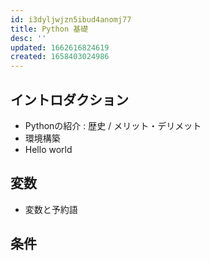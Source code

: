```yaml
---
id: i3dyljwjzn5ibud4anomj77
title: Python 基礎
desc: ''
updated: 1662616824619
created: 1658403024986
---
```



## イントロダクション

- Pythonの紹介 : 歴史 / メリット・デリメット
- 環境構築
- Hello world

## 変数

- 変数と予約語

## 条件
